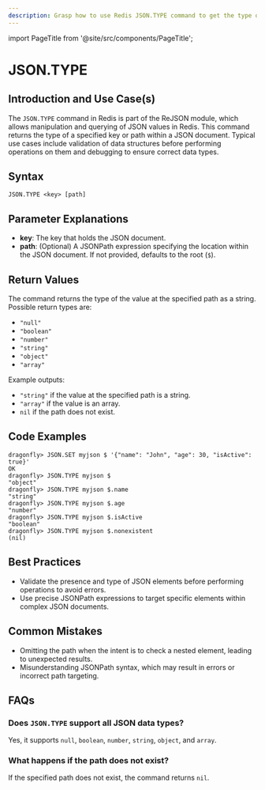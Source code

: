 ```yaml
---
description: Grasp how to use Redis JSON.TYPE command to get the type of data present in a JSON document.
---
```


import PageTitle from '@site/src/components/PageTitle';

# JSON.TYPE

<PageTitle title="Redis JSON.TYPE Explained (Better Than Official Docs)" />

## Introduction and Use Case(s)

The `JSON.TYPE` command in Redis is part of the ReJSON module, which allows manipulation and querying of JSON values in Redis. This command returns the type of a specified key or path within a JSON document. Typical use cases include validation of data structures before performing operations on them and debugging to ensure correct data types.

## Syntax

```plaintext
JSON.TYPE <key> [path]
```

## Parameter Explanations

- **key**: The key that holds the JSON document.
- **path**: (Optional) A JSONPath expression specifying the location within the JSON document. If not provided, defaults to the root (`$`).

## Return Values

The command returns the type of the value at the specified path as a string. Possible return types are:

- `"null"`
- `"boolean"`
- `"number"`
- `"string"`
- `"object"`
- `"array"`

Example outputs:

- `"string"` if the value at the specified path is a string.
- `"array"` if the value is an array.
- `nil` if the path does not exist.

## Code Examples

```cli
dragonfly> JSON.SET myjson $ '{"name": "John", "age": 30, "isActive": true}'
OK
dragonfly> JSON.TYPE myjson $
"object"
dragonfly> JSON.TYPE myjson $.name
"string"
dragonfly> JSON.TYPE myjson $.age
"number"
dragonfly> JSON.TYPE myjson $.isActive
"boolean"
dragonfly> JSON.TYPE myjson $.nonexistent
(nil)
```

## Best Practices

- Validate the presence and type of JSON elements before performing operations to avoid errors.
- Use precise JSONPath expressions to target specific elements within complex JSON documents.

## Common Mistakes

- Omitting the path when the intent is to check a nested element, leading to unexpected results.
- Misunderstanding JSONPath syntax, which may result in errors or incorrect path targeting.

## FAQs

### Does `JSON.TYPE` support all JSON data types?

Yes, it supports `null`, `boolean`, `number`, `string`, `object`, and `array`.

### What happens if the path does not exist?

If the specified path does not exist, the command returns `nil`.
